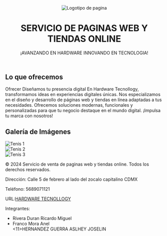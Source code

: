 <head>
    <title> HARDWARE TECNOLOGY 
</title>
<link rel="stylesheet" href="./estilos.css">
</head>
<body>
<header>
        <img src="logo.jpeg" alt="Logotipo de pagina" class="logo">
<h1>SERVICIO DE PAGINAS WEB Y TIENDAS ONLINE</h1>
        <p>¡AVANZANDO EN HARDWARE INNOVANDO EN TECNOLOGIA!</p>
</header>

<main>
<section class="introduction">
<h2> Lo que ofrecemos </h2>
            <p>Ofrecer Diseñamos tu presencia digital
En Hardware Tecnollogy, transformamos ideas en experiencias digitales únicas. Nos especializamos en el diseño y desarrollo de páginas web y tiendas en línea adaptadas a tus necesidades. Ofrecemos soluciones modernas, funcionales y personalizadas para que tu negocio destaque en el mundo digital. ¡Impulsa tu marca con nosotros!

</p>
</section>

       

        

<section class="gallery">
<h2>Galería de Imágenes</h2>
<div class="gallery-container">
<div class="gallery-item">
                    <img src="https://s.tmimgcdn.com/scr/400x250/80000/epa-green-lite-tema-de-wordpress-sensible-al-medio-ambiente_80039-0-original.jpg" alt="Tenis 1">
</div>
<div class="gallery-item">
                    <img src="https://images.ctfassets.net/crb83veve8xb/6jPyULEBiMFgCO6BtD9zpa/395d8a78aa73ea708ebe3e7c2c899790/nordstorm.webp" alt="Tenis 2">
</div>
<div class="gallery-item">
                    <img src="https://www.clikisalud.net/wp-content/uploads/2014/04/sitio-adicciones-unam-h.jpg" alt="Tenis 3">
</div>
</div>
</section>



<footer>
        <p>&copy; 2024 Servicio de venta de paginas web y tiendas online. Todos los derechos reservados.</p>
<p>Dirección: Calle 5 de febrero al lado del zocalo capitalino CDMX</p>
<p>Teléfono: 5689071121</p>
        <p>URL:<a href="https://ricardomrd.github.io/Sitio-web-paginas/" target="_blank">HARDWARE TECNOLLOGY</a></p>
<p>Integrantes:</p>
<ul>
<li>Rivera Duran Ricardo Miguel</li>
<li>Franco Mora Anel</li>
            <11>HERNANDEZ GUERRA ASLHEY JOSELIN </11>
</ul>
</footer>
</body>
</html>
